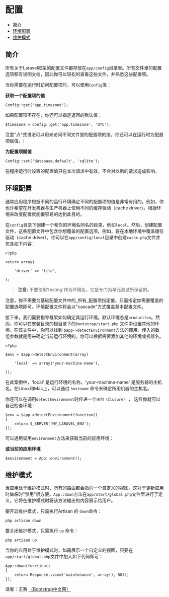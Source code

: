 # 配置

- [简介](#introduction)
- [环境配置](#environment-configuration)
- [维护模式](#maintenance-mode)

<a name="introduction"></a>
## 简介

所有关于Laravel框架的配置文件都存放在`app/config`目录里。所有文件里的配置选项都有说明文档，因此你可以轻松的查看这些文件，并熟悉这些配置项。

当你需要在运行时访问配置项时，可以使用`Config`类：

**获取一个配置项的值**

	Config::get('app.timezone');

如果配置项不存在，你还可以指定返回的默认值：

	$timezone = Config::get('app.timezone', 'UTC');

注意"点"式语法可以用来访问不同文件里的配置项的值。你还可以在运行时为配置项赋值。:

**为配置项赋值**

	Config::set('database.default', 'sqlite');

在程序运行时设置的配置值只在本次请求中有效，不会对以后的请求造成影响。

<a name="environment-configuration"></a>
## 环境配置

通常应用程序根据不同的运行环境确定不同的配置项的值是非常有用的。例如，你也许希望在开发机器与生产机器上使用不同的缓存驱动（cache driver）。根据环境来改变配置就能很容易的达到此目的。

在`config`目录下创建一个和你的环境名同名的目录，例如`local`。然后，创建配置文件，这些配置文件中包含你想覆盖的配置选项。例如，要在本地环境中覆盖缓存驱动（cache driver），你可以在`app/config/local`目录中创建`cache.php`文件并包含如下内容：

    <?php
    
    return array(
    
    	'driver' => 'file',
    
    );

> **注意:** 不要使用'testing'作为环境名，它是专门为单元测试所保留的。

注意，你不需要为基础配置文件中的_所有_配置项指定值，只需指定你需要覆盖的配置选项即可。环境配置文件将会以"cascade"方式覆盖基本配置文件。

接下来，我们需要指导框架如何确定其运行环境。默认环境总是`produciton`。然而，你可以在安装目录的根目录下的`bootstrap/start.php` 文件中设置其他的环境。在该文件中，你可以找到 `$app->detectEnvironment`方法的调用。传入的数组参数就是用来确定当前运行环境的。你可以根据需要添加其他的环境或机器名。

    <?php

    $env = $app->detectEnvironment(array(

        'local' => array('your-machine-name'),

    ));

 在此案例中，'local' 是运行环境的名称，'your-machine-name' 是服务器的主机名。在Linux和Mac上，可以通过 `hostname` 命令来确定所用机器的主机名。

你还可以在调用`detectEnvironment`时传递一个`闭包（Closure）` ， 这样你就可以自己检查环境：

	$env = $app->detectEnvironment(function()
	{
		return $_SERVER['MY_LARAVEL_ENV'];
	});

可以通用调用`environment`方法来获取当前的应用环境：

**或当前的应用环境**

	$environment = App::environment();

<a name="maintenance-mode"></a>
## 维护模式

当应用处于维护模式时，所有的路由都会指向一个自定义的视图。这对于更新应用时做临时"禁用"很方便。`App::down`方法在`app/start/global.php`文件里进行了定义，它将在维护模式时将该方法输出的内容展示给用户。  

要开启维护模式，只需执行Artisan 的 `down`命令：

	php artisan down

要关闭维护模式，只需执行 `up` 命令：

	php artisan up

当你的应用处于维护模式时，如需展示一个自定义的视图，只要在`app/start/global.php`文件中加入如下代码即可：

	App::down(function()
	{
		return Response::view('maintenance', array(), 503);
	});

译者：王赛  [（Bootstrap中文网）](http://www.bootcss.com)